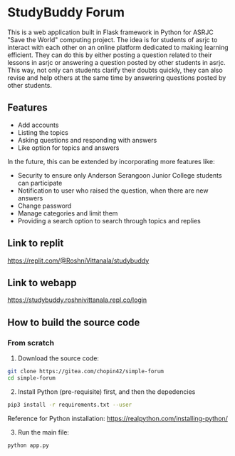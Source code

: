 # StudyBuddy Forum 

This is a web application built in Flask framework in Python for ASRJC "Save the World" computing project.
The idea is for students of asrjc to interact with each other on an online platform dedicated to making learning efficient. They can do this by either posting a question related to their lessons in asrjc or answering a question posted by other students in asrjc. This way, not only can students clarify their doubts quickly, they can also revise and help others at the same time by answering questions posted by other students.

## Features

* Add accounts
* Listing the topics
* Asking questions and responding with answers
* Like option for topics and answers


In the future, this can be extended by incorporating more features like:

* Security to ensure only Anderson Serangoon Junior College students can participate
* Notification to user who raised the question, when there are new answers
* Change password 
* Manage categories and limit them
* Providing a search option to search through topics and replies

## Link to replit
https://replit.com/@RoshniVittanala/studybuddy

## Link to webapp
https://studybuddy.roshnivittanala.repl.co/login

## How to build the source code

### From scratch

1. Download the source code:

```bash
git clone https://gitea.com/chopin42/simple-forum
cd simple-forum
```

2. Install Python (pre-requisite) first, and then the depedencies

```bash
pip3 install -r requirements.txt --user
```
Reference for Python installation: https://realpython.com/installing-python/ 

3. Run the main file:

```bash
python app.py
```

